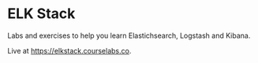 # ELK Stack

Labs and exercises to help you learn Elastichsearch, Logstash and Kibana.

Live at https://elkstack.courselabs.co.
